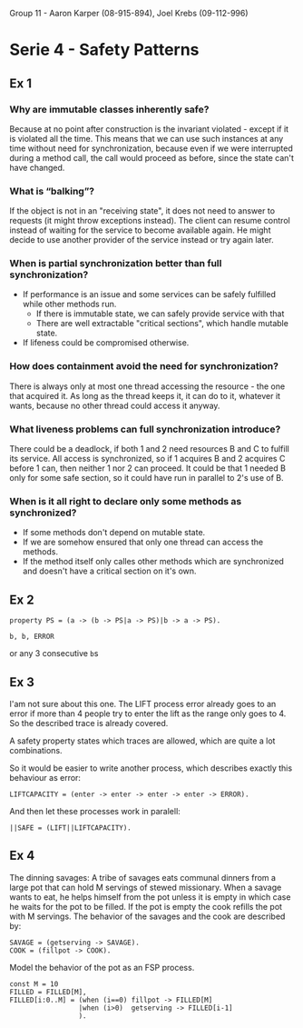 Group 11  - Aaron Karper (08-915-894), Joel Krebs (09-112-996)

# Serie 4 - Safety Patterns

## Ex 1
### Why are immutable classes inherently safe?
Because at no point after construction is the invariant violated - except if it
is violated all the time. This means that we can use such instances at any time
without need for synchronization, because even if we were interrupted during a
method call, the call would proceed as before, since the state can't have
changed.

### What is “balking”?
If the object is not in an "receiving state", it does not need to answer to
requests (it might throw exceptions instead). The client can resume control
instead of waiting for the service to become available again. He might decide to
use another provider of the service instead or try again later.

### When is partial synchronization better than full synchronization?
* If performance is an issue and some services can be safely fulfilled while
  other methods run.
  - If there is immutable state, we can safely provide service with that
  - There are well extractable "critical sections", which handle mutable state.
* If lifeness could be compromised otherwise.

### How does containment avoid the need for synchronization?
There is always only at most one thread accessing the resource - the one that
acquired it. As long as the thread keeps it, it can do to it, whatever it wants,
because no other thread could access it anyway.

### What liveness problems can full synchronization introduce?
There could be a deadlock, if both 1 and 2 need resources B and C to fulfill its
service. All access is synchronized, so if 1 acquires B and 2 acquires C before
1 can, then neither 1 nor 2 can proceed. It could be that 1 needed B only for
some safe section, so it could have run in parallel to 2's use of B.

### When is it all right to declare only some methods as synchronized?
* If some methods don't depend on mutable state.
* If we are somehow ensured that only one thread can access the methods.
* If the method itself only calles other methods which are synchronized and doesn't have a critical section on it's own.

## Ex 2

    property PS = (a -> (b -> PS|a -> PS)|b -> a -> PS).

`b, b, ERROR`

or any 3 consecutive `b`s

## Ex 3

I'am not sure about this one. The LIFT process error already goes to an error if more than 4 people try to enter the lift as the range only goes to 4. So the described trace is already covered.

A safety property states which traces are allowed, which are quite a lot combinations.

So it would be easier to write another process, which describes exactly this behaviour as error:

    LIFTCAPACITY = (enter -> enter -> enter -> enter -> ERROR).

And then let these processes work in paralell:

    ||SAFE = (LIFT||LIFTCAPACITY).



## Ex 4

The dinning savages: A tribe of savages eats communal dinners from a large pot
that can hold M servings of stewed missionary. When a savage wants to eat, he
helps himself from the pot unless it is empty in which case he waits for the pot
to be filled. If the pot is empty the cook refills the pot with M servings.  The
behavior of the savages and the cook are described by:

    SAVAGE = (getserving -> SAVAGE).
    COOK = (fillpot -> COOK).

Model the behavior of the pot as an FSP process.

    const M = 10
    FILLED = FILLED[M],
    FILLED[i:0..M] = (when (i==0) fillpot -> FILLED[M]
					 |when (i>0)  getserving -> FILLED[i-1]
					 ).